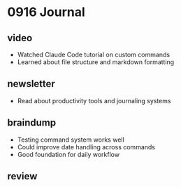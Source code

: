 # 0916 Journal

## video

- Watched Claude Code tutorial on custom commands
- Learned about file structure and markdown formatting

## newsletter

- Read about productivity tools and journaling systems

## braindump

- Testing command system works well
- Could improve date handling across commands
- Good foundation for daily workflow


## review

<!-- Review will be added by /daily-review command -->
